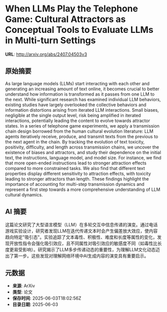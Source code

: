 # When LLMs Play the Telephone Game: Cultural Attractors as Conceptual Tools to Evaluate LLMs in Multi-turn Settings

**URL**: http://arxiv.org/abs/2407.04503v3

## 原始摘要

As large language models (LLMs) start interacting with each other and
generating an increasing amount of text online, it becomes crucial to better
understand how information is transformed as it passes from one LLM to the
next. While significant research has examined individual LLM behaviors,
existing studies have largely overlooked the collective behaviors and
information distortions arising from iterated LLM interactions. Small biases,
negligible at the single output level, risk being amplified in iterated
interactions, potentially leading the content to evolve towards attractor
states. In a series of telephone game experiments, we apply a transmission
chain design borrowed from the human cultural evolution literature: LLM agents
iteratively receive, produce, and transmit texts from the previous to the next
agent in the chain. By tracking the evolution of text toxicity, positivity,
difficulty, and length across transmission chains, we uncover the existence of
biases and attractors, and study their dependence on the initial text, the
instructions, language model, and model size. For instance, we find that more
open-ended instructions lead to stronger attraction effects compared to more
constrained tasks. We also find that different text properties display
different sensitivity to attraction effects, with toxicity leading to stronger
attractors than length. These findings highlight the importance of accounting
for multi-step transmission dynamics and represent a first step towards a more
comprehensive understanding of LLM cultural dynamics.


## AI 摘要

这篇论文研究了大型语言模型（LLM）在多轮交互中信息传递的演变。通过电话游戏实验设计，研究者发现LLM在迭代传递文本时会产生偏差放大效应，使内容趋向特定"吸引态"。实验追踪了文本毒性、积极性、难度和长度等属性的变化，发现开放性指令会强化吸引效应，且不同属性对吸引效应的敏感度不同（如毒性比长度更易受影响）。研究揭示了LLM多步传递动态的重要性，为理解LLM文化动态迈出了第一步。这些发现对理解网络环境中AI生成内容的演变具有重要启示。

## 元数据

- **来源**: ArXiv
- **类型**: 论文
- **保存时间**: 2025-06-03T18:02:56Z
- **目录日期**: 2025-06-03
